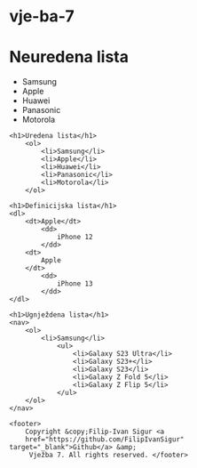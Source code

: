 # vje-ba-7
<!DOCTYPE html>
<html lang="hr">
<head>
    <title>Vjezba 7</title>
		<meta http-equiv="content-type" content="text/html; charset=UTF-8">
		<meta name="description" content="">
		<meta name="keywords" content="">
		<meta name="author" content="Filip-Ivan Sigur">
		<meta name="viewport" content="width=device-width, initial-scale=1">
		<link rel="shortcut icon" type="image/x-icon" href="favicon.ico">
</head>

<body>
    <h1>Neuredena lista</h1>
        <ul>
            <li>Samsung</li>
            <li>Apple</li>
            <li>Huawei</li>
            <li>Panasonic</li>
            <li>Motorola</li>
        </ul>

    <h1>Uredena lista</h1>
        <ol>
            <li>Samsung</li>
            <li>Apple</li>
            <li>Huawei</li>
            <li>Panasonic</li>
            <li>Motorola</li>
        </ol>

    <h1>Definicijska lista</h1>
    <dl>
        <dt>Apple</dt>
            <dd>
                iPhone 12
            </dd>
        <dt>
            Apple
        </dt>
            <dd>
                iPhone 13
            </dd>
    </dl>

    <h1>Ugnježdena lista</h1>
    <nav>
        <ol>
            <li>Samsung</li>
                <ul>
                    <li>Galaxy S23 Ultra</li>
                    <li>Galaxy S23+</li>
                    <li>Galaxy S23</li>
                    <li>Galaxy Z Fold 5</li>
                    <li>Galaxy Z Flip 5</li>
                </ul>
        </ol>
    </nav>

    <footer>
        Copyright &copy;Filip-Ivan Sigur <a 
        href="https://github.com/FilipIvanSigur" target="_blank">Github</a> &amp; 
         Vježba 7. All rights reserved. </footer>
</body>

</html>

